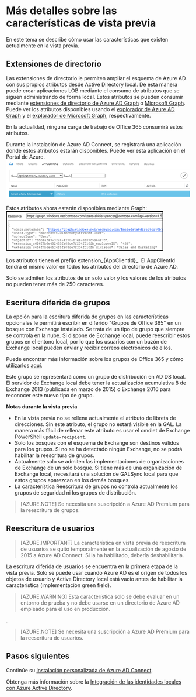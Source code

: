 <properties
   pageTitle="Características de Azure AD Connect en la versión preliminar | Microsoft Azure"
   description="En este tema se describen más detenidamente las características que se encuentran en vista previa en Azure AD Connect."
   services="active-directory"
   documentationCenter=""
   authors="andkjell"
   manager="stevenpo"
   editor=""/>

<tags
   ms.service="active-directory"  
   ms.workload="identity"
   ms.tgt_pltfrm="na"
   ms.devlang="na"
   ms.topic="article"
   ms.date="01/21/2016"
   ms.author="andkjell;billmath"/>

# Más detalles sobre las características de vista previa
En este tema se describe cómo usar las características que existen actualmente en la vista previa.

## Extensiones de directorio
Las extensiones de directorio le permiten ampliar el esquema de Azure AD con sus propios atributos desde Active Directory local. De esta manera puede crear aplicaciones LOB mediante el consumo de atributos que se siguen administrando de forma local. Estos atributos se pueden consumir mediante [extensiones de directorio de Azure AD Graph](https://msdn.microsoft.com/Library/Azure/Ad/Graph/howto/azure-ad-graph-api-directory-schema-extensions) o [Microsoft Graph](https://graph.microsoft.io/). Puede ver los atributos disponibles usando el [explorador de Azure AD Graph](https://graphexplorer.cloudapp.net) y el [explorador de Microsoft Graph](https://graphexplorer2.azurewebsites.net/), respectivamente.

En la actualidad, ninguna carga de trabajo de Office 365 consumirá estos atributos.

Durante la instalación de Azure AD Connect, se registrará una aplicación donde estos atributos estarán disponibles. Puede ver esta aplicación en el Portal de Azure. ![Aplicación de extensión de esquema](./media/active-directory-aadconnect-feature-preview/extension3.png)

Estos atributos ahora estarán disponibles mediante Graph:![Gráfico](./media/active-directory-aadconnect-feature-preview/extension4.png)

Los atributos tienen el prefijo extension\_{AppClientId}\_. El AppClientId tendrá el mismo valor en todos los atributos del directorio de Azure AD.

Solo se admiten los atributos de un solo valor y los valores de los atributos no pueden tener más de 250 caracteres.

## Escritura diferida de grupos
La opción para la escritura diferida de grupos en las características opcionales le permitirá escribir en diferido "Grupos de Office 365" en un bosque con Exchange instalado. Se trata de un tipo de grupo que siempre se controla en la nube. Si dispone de Exchange local, puede reescribir estos grupos en el entono local, por lo que los usuarios con un buzón de Exchange local pueden enviar y recibir correos electrónicos de ellos.

Puede encontrar más información sobre los grupos de Office 365 y cómo utilizarlos [aquí](http://aka.ms/O365g).

Este grupo se representará como un grupo de distribución en AD DS local. El servidor de Exchange local debe tener la actualización acumulativa 8 de Exchange 2013 (publicada en marzo de 2015) o Exchange 2016 para reconocer este nuevo tipo de grupo.

**Notas durante la vista previa**

- En la vista previa no se rellena actualmente el atributo de libreta de direcciones. Sin este atributo, el grupo no estará visible en la GAL. La manera más fácil de rellenar este atributo es usar el cmdlet de Exchange PowerShell `update-recipient`.
- Solo los bosques con el esquema de Exchange son destinos válidos para los grupos. Si no se ha detectado ningún Exchange, no se podrá habilitar la reescritura de grupos.
- Actualmente solo se admiten las implementaciones de organizaciones de Exchange de un solo bosque. Si tiene más de una organización de Exchange local, necesitará una solución de GALSync local para que estos grupos aparezcan en los demás bosques.
- La característica Reescritura de grupos no controla actualmente los grupos de seguridad ni los grupos de distribución.

>[AZURE.NOTE] Se necesita una suscripción a Azure AD Premium para la reescritura de grupos.

## Reescritura de usuarios
> [AZURE.IMPORTANT] La característica en vista previa de reescritura de usuarios se quitó temporalmente en la actualización de agosto de 2015 a Azure AD Connect. Si la ha habilitado, debería deshabilitarla.

La escritura diferida de usuarios se encuentra en la primera etapa de la vista previa. Solo se puede usar cuando Azure AD es el origen de todos los objetos de usuario y Active Directory local está vacío antes de habilitar la característica (implementación green field).

> [AZURE.WARNING] Esta característica solo se debe evaluar en un entorno de prueba y no debe usarse en un directorio de Azure AD empleado para el uso en producción.

.

>[AZURE.NOTE] Se necesita una suscripción a Azure AD Premium para la reescritura de usuarios.

## Pasos siguientes
Continúe su [Instalación personalizada de Azure AD Connect](active-directory-aadconnect-get-started-custom.md).

Obtenga más información sobre la [Integración de las identidades locales con Azure Active Directory](active-directory-aadconnect.md).

<!---HONumber=AcomDC_0128_2016-->